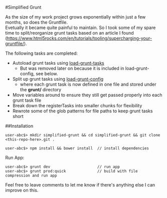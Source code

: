 #Simplified Grunt

As the size of my work project grows exponentially within just a few months, so does the Gruntfile.  
Evetually it became quite painful to maintain. So I took some of my spare time to split/reorganize grunt tasks based on an article I found (https://www.html5rocks.com/en/tutorials/tooling/supercharging-your-gruntfile/).

The following tasks are completed:
* Autoload grunt tasks using [load-grunt-tasks](https://github.com/sindresorhus/load-grunt-tasks)
  * But was removed later on because it is included in load-grunt-config, see below.
* Split up grunt tasks using [load-grunt-config](https://github.com/firstandthird/load-grunt-config)
  * where each grunt task is now defined in one file and stored under the **grunt/** directory
* Move variables around to ensure they still get passed properly into each grunt task file
* Break down the registerTasks into smaller chunks for flexibility
* Rewrote some of the glob patterns for file paths to keep grunt tasks short

##Installation

```
user-abc$> mkdir simplified-grunt && cd simplified-grunt && git clone <this-repo-here>.git .

user-abc$> npm install && bower install  // install dependencies
```

Run App:

```
user-abc$> grunt dev                     // run app
user-abc$> grunt prod:quick              // build with file compression and run app
```

Feel free to leave comments to let me know if there's anything else I can improve on this.
